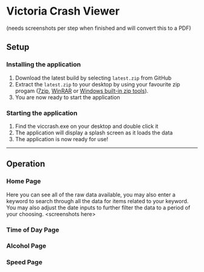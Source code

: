 # Victoria Crash Viewer 
(needs screenshots per step when finished and will convert this to a PDF)

## Setup
### Installing the application
1. Download the latest build by selecting `latest.zip` from GitHub
2. Extract the `latest.zip` to your desktop by using your favourite zip progam ([7zip](https://www.7-zip.org/download.html), [WinRAR](https://www.win-rar.com/download.html?&L=0) or [Windows built-in zip tools](https://support.microsoft.com/en-us/windows/zip-and-unzip-files-f6dde0a7-0fec-8294-e1d3-703ed85e7ebc)).
3. You are now ready to start the application

### Starting the application
1. Find the viccrash.exe on your desktop and double click it
2. The application will display a splash screen as it loads the data 
3. The application is now ready for use!

---
## Operation
### **Home Page**
Here you can see all of the raw data available, you may also enter a keyword to search through all the data for items related to your keyword. You may also adjust the date inputs to further filter the data to a period of your choosing. <screenshots here\>

### **Time of Day Page**

### **Alcohol Page**

### **Speed Page**

